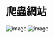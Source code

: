 爬蟲網站
===
![image](https://github.com/user-attachments/assets/80d81d48-be8e-4a9b-b200-9b9566028853)
![image](https://github.com/user-attachments/assets/01da4463-60cc-429a-8673-9bc04783cf18)
